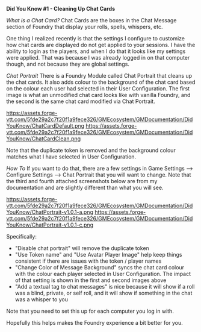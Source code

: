 **Did You Know #1 - Cleaning Up Chat Cards**

*What is a Chat Card?* 
Chat Cards are the boxes in the Chat Message section of Foundry that display your rolls, spells, whispers, etc. 

One thing I realized recently is that the settings I configure to customize how chat cards are displayed do not get applied to your sessions. I have the ability to login as the players, and when I do that it looks like my settings were applied. That was because I was already logged in on that computer though, and not because they are global settings. 

*Chat Portrait*
There is a Foundry Module called Chat Portrait that cleans up the chat cards. It also adds colour to the background of the chat card based on the colour each user had selected in their User Configuration. The first image is what an unmodified chat card looks like with vanilla Foundry, and the second is the same chat card modified via Chat Portrait.

https://assets.forge-vtt.com/5fde29a2c7f20f1a9fece326/GMEcosystem/GMDocumentation/DidYouKnow/ChatCardDefault.png
https://assets.forge-vtt.com/5fde29a2c7f20f1a9fece326/GMEcosystem/GMDocumentation/DidYouKnow/ChatCardClean.png

Note that the duplicate token is removed and the background colour matches what I have selected in User Configuration. 

*How To*
If you want to do that, there are a few settings in Game Settings --> Configure Settings --> Chat Portrait that you will want to change. Note that the third and fourth attached screenshots below are from my documentation and are slightly different than what you will see. 

https://assets.forge-vtt.com/5fde29a2c7f20f1a9fece326/GMEcosystem/GMDocumentation/DidYouKnow/ChatPortrait-v1.0.1-a.png
https://assets.forge-vtt.com/5fde29a2c7f20f1a9fece326/GMEcosystem/GMDocumentation/DidYouKnow/ChatPortrait-v1.0.1-c.png

Specifically: 

- "Disable chat portrait" will remove the duplicate token
- "Use Token name" and "Use Avatar Player Image" help keep things consistent if there are issues with the token / player names
- "Change Color of Message Background" syncs the chat card colour with the colour each player selected in User Configuration. The impact of that setting is shown in the first and second images above
- "Add a textual tag to chat messages" is nice because it will show if a roll was a blind, private, or self roll, and it will show if something in the chat was a whisper to you

Note that you need to set this up for each computer you log in with. 

Hopefully this helps makes the Foundry experience a bit better for you. 


